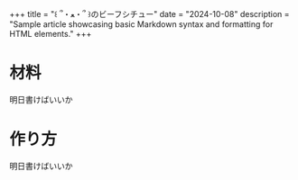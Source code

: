 +++
title = "꒰ ՞・ﻌ・՞ ꒱のビーフシチュー"
date = "2024-10-08"
description = "Sample article showcasing basic Markdown syntax and formatting for HTML elements."
+++

# 材料
明日書けばいいか
# 作り方
明日書けばいいか

